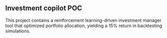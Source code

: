 ## Investment copilot POC

This project contains a reinforcement learning-driven investment manager tool that optimized portfolio allocation, yielding a 15\% return in backtesting simulations.
